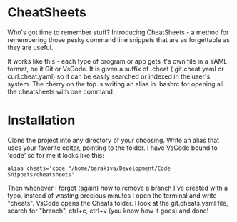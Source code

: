 # CheatSheets

Who's got time to remember stuff? Introducing CheatSheets - a method for remembering those pesky command line snippets that are as forgettable as they are useful.

It works like this - each type of program or app gets it's own file in a YAML format, be it Git or VsCode. It is given a suffix of .cheat ( git.cheat.yaml or curl.cheat.yaml) so it can be easily searched or indexed in the user's system. The cherry on the top is writing an alias in .bashrc for opening all the cheatsheets with one command.

# Installation

Clone the project into any directory of your choosing. Write an alias that uses your favorite editor, pointing to the folder. I have VsCode bound to 'code' so for me it looks like this:

    alias cheats='code "/home/barakiva/Development/Code Snippets/cheatsheets"'

Then whenever I forgot (again) how to remove a branch I've created with a typo, instead of wasting precious minutes I open the terminal and write "cheats". VsCode opens the Cheats folder. I look at the git.cheats.yaml file, search for "branch", ctrl+c, ctrl+v (you know how it goes) and done!
